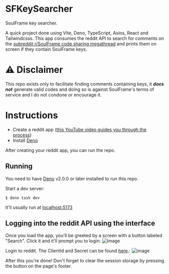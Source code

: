 # SFKeySearcher
SoulFrame key searcher.

A quick project done using Vite, Deno, TypeScript, Axios, React and Tailwindcsss. This app consumes the reddit API to search for comments on the [subreddit r/SoulFrame code sharing megathread](reddit.com/r/SoulFrame/comments/1ih1iit) and prints them on screen if they contain SoulFrame keys.

# ⚠️ Disclaimer
This repo exists only to facilitate finding comments containing keys, it ***does not*** generate valid codes and doing so is against SoulFrame's terms of service and I do not condone or encourage it.

# Instructions
- Create a reddit app ([this YouTube video guides you through the process](https://youtu.be/KmFKO1dp_vQ))
- Install [Deno](https://deno.com)

After creating your reddit app, you can run the repo.

## Running

You need to have [Deno](https://deno.com) v2.0.0 or later installed to run this repo.

Start a dev server:

```
$ deno task dev
```

It'll usually run at [localhost:5173](http://localhost:5173)

## Logging into the reddit API using the interface
Once you load the app, you'll be greeted by a screen with a button labeled "Search". Click it and it'll prompt you to login:
![image](https://github.com/user-attachments/assets/1f89332a-812c-4875-879e-d338beabfc60)

Login to reddit. The ClientId and Secret can be found [here](https://www.reddit.com/prefs/apps).:
![image](https://github.com/user-attachments/assets/c39240f6-1e60-4de5-8520-f9dbe4ab14b8)

After this you're done! Don't forget to clear the session storage by pressing the button on the page's footer.


